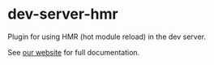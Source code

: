 # dev-server-hmr

Plugin for using HMR (hot module reload) in the dev server.

See [our website](https://modern-web.dev/docs/dev-server/plugins/hmr/) for full documentation.
